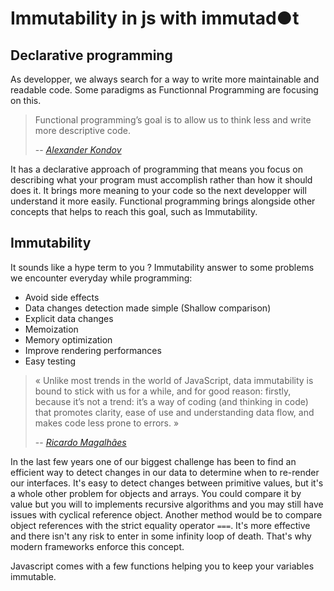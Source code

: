 # Immutability in js with immutad●t

## Declarative programming

As developper, we always search for a way to write more maintainable and readable code. Some paradigms as Functionnal Programming are focusing on this.

> Functional programming’s goal is to allow us to think less and write more descriptive code.
>
> -- <cite>[Alexander Kondov](https://hackernoon.com/functional-programming-paradigms-in-modern-javascript-immutability-4e9751ca005c)</cite>

It has a declarative approach of programming that means you focus on describing what your program must accomplish rather than how it should does it. It brings more meaning to your code so the next developper will understand it more easily. Functional programming brings alongside other concepts that helps to reach this goal, such as Immutability.

## Immutability

It sounds like a hype term to you ? Immutability answer to some problems we encounter everyday while programming:

- Avoid side effects
- Data changes detection made simple (Shallow comparison)
- Explicit data changes
- Memoization
- Memory optimization
- Improve rendering performances
- Easy testing

> « Unlike most trends in the world of JavaScript, data immutability is bound to stick with us for a while, and for good reason: firstly, because it’s not a trend: it’s a way of coding (and thinking in code) that promotes clarity, ease of use and understanding data flow, and makes code less prone to errors. »
>
> -- <cite>[Ricardo Magalhães](https://hackernoon.com/data-immutability-with-vanilla-javascript-63834a65a6c9)</cite>

In the last few years one of our biggest challenge has been to find an efficient way to detect changes in our data to determine when to re-render our interfaces. It's easy to detect changes between primitive values, but it's a whole other problem for objects and arrays. You could compare it by value but you will to implements recursive algorithms and you may still have issues with cyclical reference object. Another method would be to compare object references with the strict equality operator `===`. It's more effective and there isn't any risk to enter in some infinity loop of death. That's why modern frameworks enforce this concept.

Javascript comes with a few functions helping you to keep your variables immutable.
